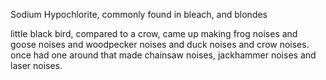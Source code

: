 Sodium Hypochlorite, commonly found in bleach, and blondes

little black bird, compared to a crow, came up making frog noises and goose noises and woodpecker noises and duck noises and crow noises. once had one around that made chainsaw noises, jackhammer noises and laser noises.
